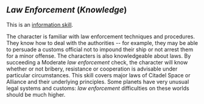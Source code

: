 ## *Law Enforcement* (*Knowledge*)

This is an [information skill](information-skills.md).

The character is familiar with law enforcement techniques and procedures. They know how to deal with the authorities --
for example, they may be able to persuade a customs official not to impound their ship or not arrest them for a minor
offense. The characters is also knowledgeable about laws. By succeeding a Moderate *law enforcement* check, the
character will know whether or not bribery, resistance or cooperation is advisable under particular circumstances. This
skill covers major laws of Citadel Space or Alliance and their underlying principles. Some planets have very unusual
legal systems and customs: *law enforcement* difficulties on these worlds should be much higher.

